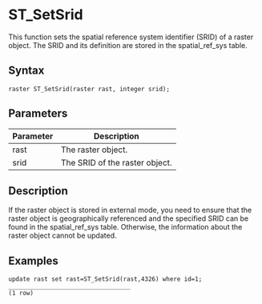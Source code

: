 # ST\_SetSrid

This function sets the spatial reference system identifier \(SRID\) of a raster object. The SRID and its definition are stored in the spatial\_ref\_sys table.

## Syntax

```
raster ST_SetSrid(raster rast, integer srid);
```

## Parameters

|Parameter|Description|
|---------|-----------|
|rast|The raster object.|
|srid|The SRID of the raster object.|

## Description

If the raster object is stored in external mode, you need to ensure that the raster object is geographically referenced and the specified SRID can be found in the spatial\_ref\_sys table. Otherwise, the information about the raster object cannot be updated.

## Examples

```
update rast set rast=ST_SetSrid(rast,4326) where id=1;
__________________________________
(1 row)
```

